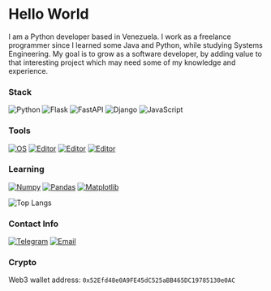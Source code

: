 <!--
**luisgdev/luisgdev** is a ✨ _special_ ✨ repository because its `README.md` (this file) appears on your GitHub profile.
-->

# Hello World
I am a Python developer based in Venezuela. I work as a freelance programmer since I learned some Java and Python, while studying Systems Engineering. My goal is to grow as a software developer, by adding value to that interesting project which may need some of my knowledge and experience.


### Stack
![Python](https://img.shields.io/badge/-Python-grey?style=flat&logo=Python&logoColor=lightblue)
![Flask](https://img.shields.io/badge/-Flask-grey?style=flat&logo=flask)
![FastAPI](https://img.shields.io/badge/-FastAPI-grey?style=flat&logo=fastapi)
![Django](https://img.shields.io/badge/-Django-grey?style=flat&logo=django)
![JavaScript](https://img.shields.io/badge/-JavaScript-grey?style=flat&logo=javascript)


### Tools

[![OS](https://img.shields.io/badge/Ubuntu-OS-informational?style=flat&logo=xfce&logoColor=black)](https://en.wikipedia.org/wiki/Linux)
[![Editor](https://img.shields.io/badge/VSCode-Editor-informational?style=flat&logo=visual-studio-code&logoColor=blue)](https://en.wikipedia.org/wiki/Visual_Studio_Code)
[![Editor](https://img.shields.io/badge/Vim-Editor-informational?style=flat&logo=vim&logoColor=green)](https://en.wikipedia.org/wiki/Vim_(text_editor))
[![Editor](https://img.shields.io/badge/Termux-Linux%20for%20Android-informational?style=flat&logo=windowsterminal&logoColor=black)](https://github.com/termux)

### Learning
[![Numpy](https://img.shields.io/badge/-Numpy-grey?style=flat&logo=numpy&logoColor=cyan)](https://github.com/numpy/numpy)
[![Pandas](https://img.shields.io/badge/-Pandas-grey?style=flat&logo=pandas&logoColor=yellow)](https://github.com/pandas-dev/pandas)
[![Matplotlib](https://img.shields.io/badge/-Matplotlib-grey?style=flat&logo=Python&logoColor=lightblue)](https://github.com/matplotlib/matplotlib)


![Top Langs](https://github-readme-stats.vercel.app/api/top-langs/?username=luisgdev&layout=compact&theme=dark)

### Contact Info
[![Telegram](https://img.shields.io/badge/Telegram-%40luisgve-blue?style=flat&logo=telegram&logoColor=blue)](https://t.me/luisgve)
[![Email](https://img.shields.io/badge/Email-dev%40luisch.com-blue?style=flat&logo=gmail&logoColor=red)](mailto:email@luisch.com)

### Crypto
Web3 wallet address: 
`0x52Efd48e0A9FE45dC525aBB465DC19785130e0AC`

